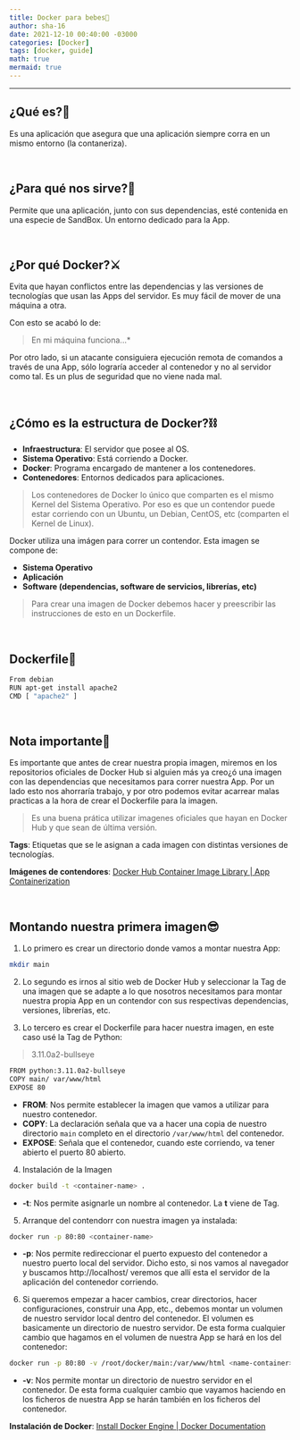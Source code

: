 ```yaml
---
title: Docker para bebes👻
author: sha-16
date: 2021-12-10 00:40:00 -03000 
categories: [Docker]
tags: [docker, guide]
math: true
mermaid: true
---
```


***
## ¿Qué es?🎈

Es una aplicación que asegura que una aplicación siempre corra en un mismo entorno (la contaneriza).

<br>

## ¿Para qué nos sirve?🧨

Permite que una aplicación, junto con sus dependencias, esté contenida en una especie de SandBox. Un entorno dedicado para la App. 

<br>

## ¿Por qué Docker?⚔

Evita que hayan conflictos entre las dependencias y las versiones de tecnologías que usan las Apps del servidor.
Es muy fácil de mover de una máquina a otra.

Con esto se acabó lo de: 
> En mi máquina funciona...*

Por otro lado, si un atacante consiguiera ejecución remota de comandos a través de una App, sólo lograría acceder al contenedor y no al servidor como tal. Es un plus de seguridad que no viene nada mal.

<br>

## ¿Cómo es la estructura de Docker?⛓

* **Infraestructura**: El servidor que posee al OS. 
* **Sistema Operativo**: Está corriendo a Docker.
* **Docker**: Programa encargado de mantener a los contenedores.
* **Contenedores**: Entornos dedicados para aplicaciones.

> Los contenedores de Docker lo único que comparten es el mismo Kernel del Sistema Operativo. Por eso es que un contendor puede estar corriendo con un Ubuntu, un Debian, CentOS, etc (comparten el Kernel de Linux).  

Docker utiliza una imágen para correr un contendor. Esta imagen se compone de: 

* **Sistema Operativo**
* **Aplicación**
* **Software (dependencias, software de servicios, librerías, etc)**

> Para crear una imagen de Docker debemos hacer y preescribir las instrucciones de esto en un Dockerfile. 

<br>

## Dockerfile📄

```bash
From debian
RUN apt-get install apache2 
CMD [ "apache2" ]
``` 

<br>

## Nota importante📌

Es importante que antes de crear nuestra propia imagen, miremos en los repositorios oficiales de Docker Hub si alguien más ya creo¿ó una imagen con las dependencias que necesitamos para correr nuestra App. 
Por un lado esto nos ahorraría trabajo, y por otro podemos evitar acarrear malas practicas a la hora de crear el Dockerfile para la imagen. 

> Es una buena prática utilizar imagenes oficiales que hayan en Docker Hub y que sean de última versión.

**Tags**: Etiquetas que se le asignan a cada imagen con distintas versiones de tecnologías. 

**Imágenes de contendores**: [Docker Hub Container Image Library | App Containerization](https://hub.docker.com/)

<br>

## Montando nuestra primera imagen😎

1. Lo primero es crear un directorio donde vamos a montar nuestra App:

```bash
mkdir main
```

2. Lo segundo es irnos al sitio web de Docker Hub y seleccionar la Tag de una imagen que se adapte a lo que nosotros necesitamos para montar nuestra propia App en un contendor con sus respectivas dependencias, versiones, librerías, etc. 

3. Lo tercero es crear el Dockerfile para hacer nuestra imagen, en este caso usé la Tag de Python:
> 3.11.0a2-bullseye

```bash
FROM python:3.11.0a2-bullseye
COPY main/ var/www/html
EXPOSE 80
``` 
* **FROM**: Nos permite establecer la imagen que vamos a utilizar para nuestro contenedor.
* **COPY**: La declaración señala que va a hacer una copia de nuestro directorio ```main``` completo en el directorio ```/var/www/html``` del contenedor.
* **EXPOSE**: Señala que el contenedor, cuando este corriendo, va tener abierto el puerto 80 abierto. 

4. Instalación de la Imagen

```bash 
docker build -t <container-name> .
```
* **-t**: Nos permite asignarle un nombre al contenedor. La **t** viene de Tag.

5. Arranque del contendorr con nuestra imagen ya instalada:
```bash
docker run -p 80:80 <container-name>
```

* **-p**: Nos permite redireccionar el puerto expuesto del contenedor a nuestro puerto local del servidor. Dicho esto, si nos vamos al navegador y buscamos http://localhost/ veremos que allí esta el servidor de la aplicación del contenedor corriendo. 

6. Si queremos empezar a hacer cambios, crear directorios, hacer configuraciones, construir una App, etc., debemos montar un volumen de nuestro servidor local dentro del contenedor. El volumen es basicamente un directorio de nuestro servidor. De esta forma cualquier cambio que hagamos en el volumen de nuestra App se hará en los del contenedor:

```bash
docker run -p 80:80 -v /root/docker/main:/var/www/html <name-container>
```

* **-v**: Nos permite montar un directorio de nuestro servidor en el contenedor. De esta forma cualquier cambio que vayamos haciendo en los ficheros de nuestra App se harán también en los ficheros del contenedor. 


**Instalación de Docker**: [Install Docker Engine | Docker Documentation](https://docs.docker.com/engine/install/) 
